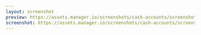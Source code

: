 ```yaml
---
layout: screenshot
preview: https://assets.manager.io/screenshots/cash-accounts/screenshot-small.png
screenshot: https://assets.manager.io/screenshots/cash-accounts/screenshot-large.png
---
```

